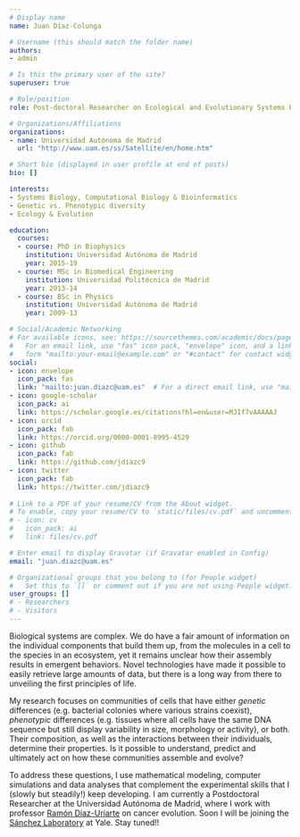 ```yaml
---
# Display name
name: Juan Díaz-Colunga

# Username (this should match the folder name)
authors:
- admin

# Is this the primary user of the site?
superuser: true

# Role/position
role: Post-doctoral Researcher on Ecological and Evolutionary Systems Biology

# Organizations/Affiliations
organizations:
- name: Universidad Autónoma de Madrid
  url: "http://www.uam.es/ss/Satellite/en/home.htm"

# Short bio (displayed in user profile at end of posts)
bio: []

interests:
- Systems Biology, Computational Biology & Bioinformatics
- Genetic vs. Phenotypic diversity
- Ecology & Evolution

education:
  courses:
  - course: PhD in Biophysics
    institution: Universidad Autónoma de Madrid
    year: 2015-19
  - course: MSc in Biomedical Engineering
    institution: Universidad Politécnica de Madrid
    year: 2013-14
  - course: BSc in Physics
    institution: Universidad Autónoma de Madrid
    year: 2009-13

# Social/Academic Networking
# For available icons, see: https://sourcethemes.com/academic/docs/page-builder/#icons
#   For an email link, use "fas" icon pack, "envelope" icon, and a link in the
#   form "mailto:your-email@example.com" or "#contact" for contact widget.
social:
- icon: envelope
  icon_pack: fas
  link: "mailto:juan.diazc@uam.es"  # For a direct email link, use "mailto:test@example.org".
- icon: google-scholar
  icon_pack: ai
  link: https://scholar.google.es/citations?hl=en&user=MJIf7vAAAAAJ
- icon: orcid
  icon_pack: fab
  link: https://orcid.org/0000-0001-8995-4529  
- icon: github
  icon_pack: fab
  link: https://github.com/jdiazc9
- icon: twitter
  icon_pack: fab
  link: https://twitter.com/jdiazc9
  
# Link to a PDF of your resume/CV from the About widget.
# To enable, copy your resume/CV to `static/files/cv.pdf` and uncomment the lines below.
# - icon: cv
#   icon_pack: ai
#   link: files/cv.pdf

# Enter email to display Gravatar (if Gravatar enabled in Config)
email: "juan.diazc@uam.es"

# Organizational groups that you belong to (for People widget)
#   Set this to `[]` or comment out if you are not using People widget.
user_groups: []
# - Researchers
# - Visitors
---
```


Biological systems are complex. We do have a fair amount of information on the individual components that build them up, from the molecules in a cell to the species in an ecosystem, yet it remains unclear how their assembly results in emergent behaviors. Novel technologies have made it possible to easily retrieve large amounts of data, but there is a long way from there to unveiling the first principles of life.

My research focuses on communities of cells that have either *genetic* differences (e.g. bacterial colonies where various strains coexist), *phenotypic* differences (e.g. tissues where all cells have the same DNA sequence but still display variability in size, morphology or activity), or both. Their composition, as well as the interactions between their individuals, determine their properties. Is it possible to understand, predict and ultimately act on how these communities assemble and evolve?

To address these questions, I use mathematical modeling, computer simulations and data analyses that complement the experimental skills that I (slowly but steadily!) keep developing. I am currently a Postdoctoral Researcher at the Universidad Autónoma de Madrid, where I work with professor [Ramón Díaz-Uriarte](https://www.ligarto.org/rdiaz/) on cancer evolution. Soon I will be joining the [Sánchez Laboratory](http://www.sanchezlaboratory.com/) at Yale. Stay tuned!!



